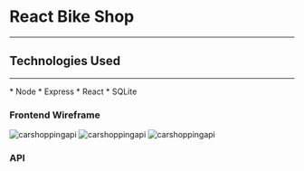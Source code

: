 # React Bike Shop 
------------------
## Technologies Used
---------------------
\* Node
\* Express
\* React
\* SQLite


### Frontend Wireframe

![carshoppingapi](./mainpage.jpg)
![carshoppingapi](./gallery.jpg)
![carshoppingapi](./shoppingcart.jpg)

### API 